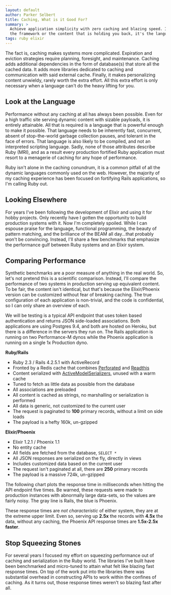 ```yaml
---
layout: default
author: Parker Selbert
title: Caching, What is it Good For?
summary: >
  Achieve application simplicity with zero caching and blazing speed. It isn't
  the framework or the content that is holding you back, it's the language.
tags: ruby elixir
---
```


<script src="https://cdnjs.cloudflare.com/ajax/libs/Chart.js/1.0.2/Chart.js"></script>

The fact is, caching makes systems more complicated.
Expiration and eviction strategies require planning, foresight, and maintenance.
Caching adds additional dependencies in the form of database(s) that store all the cached data.
It adds more libraries dedicated to caching and communication with said external cache.
Finally, it makes personalizing content unwieldy, rarely worth the extra effort.
All this extra effort is only necessary when a language can't do the heavy lifting for you.

## Look at the Language

Performance without any caching at all has always been possible.
Even for a high traffic site serving dynamic content with sizable payloads, it is entirely attainable.
All that is required is a language that is powerful enough to make it possible.
That language needs to be inherently fast, concurrent, absent of stop-the-world garbage collection pauses, and tolerant in the face of errors.
That language is also likely to be compiled, and not an interpreted scripting language.
Sadly, none of those attributes describe Ruby (MRI), and as a result every production fortified Ruby application must resort to a menagerie of caching for any hope of performance.

Ruby isn't alone in the caching conundrum, it is a common pitfall of all the dynamic languages commonly used on the web.
However, the majority of my caching experience has been focused on fortifying Rails applications, so I'm calling Ruby out.

## Looking Elsewhere

For years I've been following the development of Elixir and using it for hobby projects.
Only recently have I gotten the opportunity to build production systems with it.
Now I'm completely spoiled.
While I can espouse praise for the language, functional programming, the beauty of pattern matching, and the brilliance of the BEAM all day...that probably won't be convincing.
Instead, I'll share a few benchmarks that emphasize the performance gulf between Ruby systems and an Elixir system.

## Comparing Performance

Synthetic benchmarks are a poor measure of anything in the real world.
So, let's not pretend this is a scientific comparison.
Instead, I'll compare the performance of two systems in production serving up equivalent content.
To be fair, the content isn't identical, but that's because the Elixir/Phoenix version can be customized without fear of breaking caching.
The true configuration of each application is non-trivial, and the code is confidential, so I can only share an overview of each.

We will be testing is a typical API endpoint that uses token based authentication and returns JSON side-loaded associations.
Both applications are using Postgres 9.4, and both are hosted on Heroku, but there is a difference in the servers they run on.
The Rails application is running on two Performance-M dynos while the Phoenix application is running on a single 1x Production dyno.

**Ruby/Rails**

* Ruby 2.3 / Rails 4.2.5.1 with ActiveRecord
* Fronted by a Redis cache that combines [Perforated][perf] and [Readthis][read]
* Content serialized with [ActiveModelSerializers][ams], unused with a warm cache
* Tuned to fetch as little data as possible from the database
* All associations are preloaded
* All content is cached as strings, no marshalling or serialization is performed
* All data is generic, not customized to the current user
* The request is paginated to **100** primary records, without a limit on side loads
* The payload is a hefty 160k, un-gzipped

**Elixir/Phoenix**

* Elixir 1.2.1 / Phoenix 1.1
* No entity cache
* All fields are fetched from the database, `SELECT *`
* All JSON responses are serialized on the fly, directly in views
* Includes customized data based on the current user
* The request isn't paginated at all, there are **250** primary records
* The payload is a massive 724k, un-gzipped

The following chart plots the response time in milliseconds when hitting the API endpoint five times.
Be warned, these requests were made to production instances with abnormally large data-sets, so the values are fairly noisy.
The gray line is Rails, the blue is Phoenix.

<canvas id="perf-chart" width="800" height="400"></canvas>

<script>
  var data = {
    labels: ["First", "Second", "Third", "Fourth", "Fifth"],
    datasets: [
      {
        label: "rails",
        fillColor: "rgba(220,220,220,0.2)",
        strokeColor: "rgba(220,220,220,1)",
        pointColor: "rgba(220,220,220,1)",
        pointStrokeColor: "#fff",
        pointHighlightFill: "#fff",
        pointHighlightStroke: "rgba(220,220,220,1)",
        data: [208, 244, 338, 261, 313]
      },
      {
        label: "phoenix",
        fillColor: "rgba(151,187,205,0.2)",
        strokeColor: "rgba(151,187,205,1)",
        pointColor: "rgba(151,187,205,1)",
        pointStrokeColor: "#fff",
        pointHighlightFill: "#fff",
        pointHighlightStroke: "rgba(151,187,205,1)",
        data: [149, 160, 138, 145, 174]
      }
    ]
  };
  var ctx = document.getElementById('perf-chart').getContext('2d');
  var perfChart = new Chart(ctx).Line(data, { responsive: true });
</script>

These response times are *not characteristic* of either system, they are at the extreme upper limit.
Even so, serving up **2.5x** the records with **4.5x** the data, without any caching, the Phoenix API response times are **1.5x-2.5x faster**.

## Stop Squeezing Stones

For several years I focused my effort on squeezing performance out of caching and serialization in the Ruby world.
The libraries I've built have been benchmarked and micro-tuned to attain what felt like blazing fast response times.
On top of the work put into the libraries there was substantial overhead in constructing APIs to work within the confines of caching.
As it turns out, those response times weren't so blazing fast after all.

[perf]: https://github.com/sorentwo/perforated
[read]: https://github.com/sorentwo/readthis
[ams]: https://github.com/rails-api/active-model-serializers
